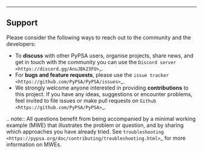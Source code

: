 
-------
Support
-------

Please consider the following ways to reach out to the community and the developers:

* To **discuss** with other PyPSA users, organise projects, share news, and get in touch with the community you can use the `Discord server <https://discord.gg/AnuJBk23FU>`_.
* For **bugs and feature requests**, please use the `issue tracker <https://github.com/PyPSA/PyPSA/issues>`_.
* We strongly welcome anyone interested in providing **contributions** to this project. If you have any ideas, suggestions or encounter problems, feel invited to file issues or make pull requests on `Github <https://github.com/PyPSA/PyPSA>`_.

.. note::
    All questions benefit from being accompanied by a minimal working example (MWE) that illustrates the problem or question,
    and by sharing which approaches you have already tried. See `troubleshooting <https://pypsa.org/doc/contributing/troubleshooting.html>`_ for more information on MWEs.
